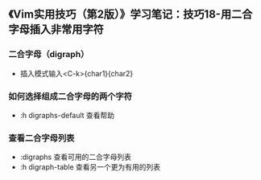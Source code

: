 ## 《Vim实用技巧（第2版）》学习笔记：技巧18-用二合字母插入非常用字符
### 二合字母（digraph）
- 插入模式输入\<C-k\>{char1}{char2} 

### 如何选择组成二合字母的两个字符
- :h digraphs-default 查看帮助

### 查看二合字母列表
- :digraphs 查看可用的二合字母列表
- :h digraph-table 查看另一个更为有用的列表

